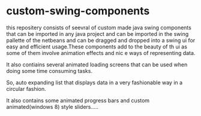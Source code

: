 custom-swing-components
=======================
this repositery consists of seevral of custom made java swing components that can be imported in any java project and can be imported in the swing pallette of the netbeans and can be dragged and dropped into a swing ui for easy and efficient usage.These components add to the beauty of th ui as some of them involve animation effects and nic e ways of representing data.

It also contiains several animated loading screens that can be used when doing some time consuming tasks.

So, auto expanding list that displays data in a very fashionable way in a circular fashion.

It also contains some animated progress bars and custom animated(windows 8) style sliders.....
